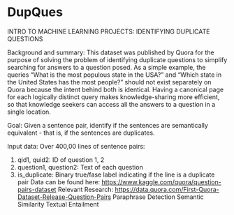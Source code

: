 # DupQues
INTRO TO MACHINE LEARNING PROJECTS: IDENTIFYING DUPLICATE QUESTIONS

Background and summary: This dataset was published by Quora for the purpose of solving the problem of identifying duplicate questions to simplify searching for answers to a question posed. As a simple example, the queries “What is the most populous state in the USA?” and “Which state in the United States has the most people?” should not exist separately on Quora because the intent behind both is identical. Having a canonical page for each logically distinct query makes knowledge-sharing more efficient, so that knowledge seekers can access all the answers to a question in a single location.

Goal: Given a sentence pair, identify if the sentences are semantically equivalent - that is, if the sentences are duplicates.

Input data: Over 400,00 lines of sentence pairs:
1. qid1, quid2: ID of question 1, 2
2. question1, question2: Text of each question
3. is_duplicate: Binary true/fase label indicating if the line is a duplicate pair
Data can be found here: https://www.kaggle.com/quora/question-pairs-dataset
Relevant Research:
https://data.quora.com/First-Quora-Dataset-Release-Question-Pairs
Paraphrase Detection
Semantic Similarity
Textual Entailment
